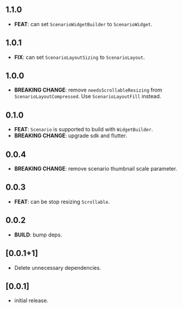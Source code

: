 ## 1.1.0

- **FEAT**: can set `ScenarioWidgetBuilder` to `ScenarioWidget`.

## 1.0.1

- **FIX**: can set `ScenarioLayoutSizing` to `ScenarioLayout`.

## 1.0.0

- **BREAKING CHANGE**: remove `needsScrollableResizing` from `ScenarioLayoutCompressed`. Use `ScenarioLayoutFill` instead.

## 0.1.0

- **FEAT**: `Scenario` is supported to build with `WidgetBuilder`.
- **BREAKING CHANGE**: upgrade sdk and flutter.

## 0.0.4

- **BREAKING CHANGE**: remove scenario thumbnail scale parameter.

## 0.0.3

- **FEAT**: can be stop resizing `Scrollable`.

## 0.0.2

- **BUILD**: bump deps.

## [0.0.1+1]

- Delete unnecessary dependencies.

## [0.0.1]

- initial release.
